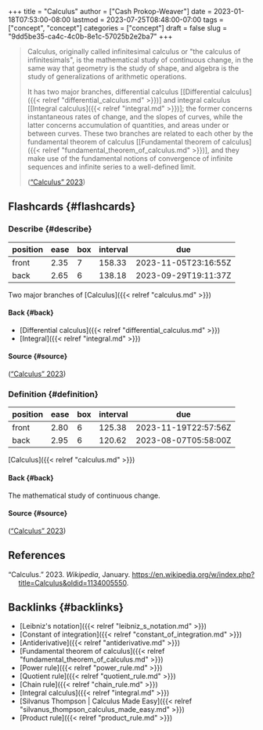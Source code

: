 +++
title = "Calculus"
author = ["Cash Prokop-Weaver"]
date = 2023-01-18T07:53:00-08:00
lastmod = 2023-07-25T08:48:00-07:00
tags = ["concept", "concept"]
categories = ["concept"]
draft = false
slug = "9dd5be35-ca4c-4c0b-8e1c-57025b2e2ba7"
+++

> Calculus, originally called infinitesimal calculus or "the calculus of infinitesimals", is the mathematical study of continuous change, in the same way that geometry is the study of shape, and algebra is the study of generalizations of arithmetic operations.
>
> It has two major branches, differential calculus [[Differential calculus]({{< relref "differential_calculus.md" >}})] and integral calculus [[Integral calculus]({{< relref "integral.md" >}})]; the former concerns instantaneous rates of change, and the slopes of curves, while the latter concerns accumulation of quantities, and areas under or between curves. These two branches are related to each other by the fundamental theorem of calculus [[Fundamental theorem of calculus]({{< relref "fundamental_theorem_of_calculus.md" >}})], and they make use of the fundamental notions of convergence of infinite sequences and infinite series to a well-defined limit.
>
> (<a href="#citeproc_bib_item_1">“Calculus” 2023</a>)


## Flashcards {#flashcards}


### Describe {#describe}

| position | ease | box | interval | due                  |
|----------|------|-----|----------|----------------------|
| front    | 2.35 | 7   | 158.33   | 2023-11-05T23:16:55Z |
| back     | 2.65 | 6   | 138.18   | 2023-09-29T19:11:37Z |

Two major branches of [Calculus]({{< relref "calculus.md" >}})


#### Back {#back}

-   [Differential calculus]({{< relref "differential_calculus.md" >}})
-   [Integral]({{< relref "integral.md" >}})


#### Source {#source}

(<a href="#citeproc_bib_item_1">“Calculus” 2023</a>)


### Definition {#definition}

| position | ease | box | interval | due                  |
|----------|------|-----|----------|----------------------|
| front    | 2.80 | 6   | 125.38   | 2023-11-19T22:57:56Z |
| back     | 2.95 | 6   | 120.62   | 2023-08-07T05:58:00Z |

[Calculus]({{< relref "calculus.md" >}})


#### Back {#back}

The mathematical study of continuous change.


#### Source {#source}

(<a href="#citeproc_bib_item_1">“Calculus” 2023</a>)

## References

<style>.csl-entry{text-indent: -1.5em; margin-left: 1.5em;}</style><div class="csl-bib-body">
  <div class="csl-entry"><a id="citeproc_bib_item_1"></a>“Calculus.” 2023. <i>Wikipedia</i>, January. <a href="https://en.wikipedia.org/w/index.php?title=Calculus&oldid=1134005550">https://en.wikipedia.org/w/index.php?title=Calculus&#38;oldid=1134005550</a>.</div>
</div>


## Backlinks {#backlinks}

-   [Leibniz's notation]({{< relref "leibniz_s_notation.md" >}})
-   [Constant of integration]({{< relref "constant_of_integration.md" >}})
-   [Antiderivative]({{< relref "antiderivative.md" >}})
-   [Fundamental theorem of calculus]({{< relref "fundamental_theorem_of_calculus.md" >}})
-   [Power rule]({{< relref "power_rule.md" >}})
-   [Quotient rule]({{< relref "quotient_rule.md" >}})
-   [Chain rule]({{< relref "chain_rule.md" >}})
-   [Integral calculus]({{< relref "integral.md" >}})
-   [Silvanus Thompson | Calculus Made Easy]({{< relref "silvanus_thompson_calculus_made_easy.md" >}})
-   [Product rule]({{< relref "product_rule.md" >}})
